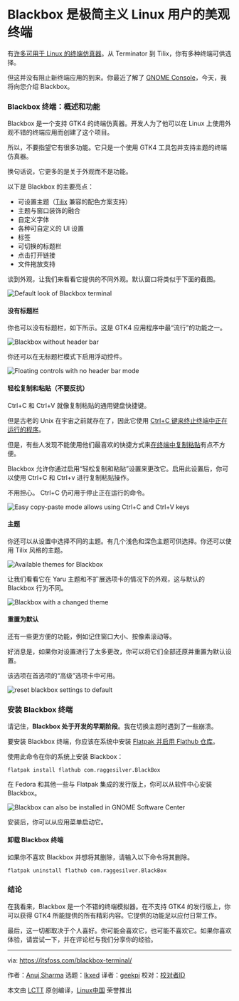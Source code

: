 [#]: subject: "Blackbox is an Aesthetically Pleasing Terminal for Minimalists Linux Users"
[#]: via: "https://itsfoss.com/blackbox-terminal/"
[#]: author: "Anuj Sharma https://itsfoss.com/author/anuj/"
[#]: collector: "lkxed"
[#]: translator: "geekpi"
[#]: reviewer: " "
[#]: publisher: " "
[#]: url: " "

Blackbox 是极简主义 Linux 用户的美观终端
======

有[许多可用于 Linux 的终端仿真器][1]。从 Terminator 到 Tilix，你有多种终端可供选择。

但这并没有阻止新终端应用的到来。你最近了解了 [GNOME Console][2]，今天，我将向您介绍 Blackbox。

### Blackbox 终端：概述和功能

Blackbox 是一个支持 GTK4 的终端仿真器。开发人为了他可以在 Linux 上使用外观不错的终端应用而创建了这个项目。

所以，不要指望它有很多功能。它只是一个使用 GTK4 工具包并支持主题的终端仿真器。

换句话说，它更多的是关于外观而不是功能。

以下是 Blackbox 的主要亮点：

* 可设置主题（[Tilix][3] 兼容的配色方案支持）
* 主题与窗口装饰的融合
* 自定义字体
* 各种可自定义的 UI 设置
* 标签
* 可切换的标题栏
* 点击打开链接
* 文件拖放支持

谈到外观，让我们来看看它提供的不同外观。默认窗口将类似于下面的截图。


![Default look of Blackbox terminal][4]

#### 没有标题栏

你也可以没有标题栏，如下所示。这是 GTK4 应用程序中最“流行”的功能之一。

![Blackbox without header bar][5]

你还可以在无标题栏模式下启用浮动控件。

![Floating controls with no header bar mode][6]

#### 轻松复制和粘贴（不要反抗）

Ctrl+C 和 Ctrl+V 就像复制粘贴的通用键盘快捷键。

但是古老的 Unix 在宇宙之前就存在了，因此它使用 [Ctrl+C 键来终止终端中正在运行的程序][7]。

但是，有些人发现不能使用他们最喜欢的快捷方式来[在终端中复制粘贴][8]有点不方便。

Blackbox 允许你通过启用“轻松复制和粘贴”设置来更改它。启用此设置后，你可以使用 Ctrl+C 和 Ctrl+v 进行复制粘贴操作。

不用担心。 Ctrl+C 仍可用于停止正在运行的命令。

![Easy copy-paste mode allows using Ctrl+C and Ctrl+V keys][9]

#### 主题

你还可以从设置中选择不同的主题。有几个浅色和深色主题可供选择。你还可以使用 Tilix 风格的主题。

![Available themes for Blackbox][10]

让我们看看它在 Yaru 主题和不扩展选项卡的情况下的外观，这与默认的 Blackbox 行为不同。

![Blackbox with a changed theme][11]

#### 重置为默认

还有一些更方便的功能，例如记住窗口大小、按像素滚动等。

好消息是，如果你对设置进行了太多更改，你可以将它们全部还原并重置为默认设置。

该选项在首选项的“高级”选项卡中可用。

![reset blackbox settings to default][12]

### 安装 Blackbox 终端

请记住，**Blackbox 处于开发的早期阶段**。我在切换主题时遇到了一些崩溃。

要安装 Blackbox 终端，你应该在系统中安装 [Flatpak 并启用 Flathub 仓库][13]。

使用此命令在你的系统上安装 Blackbox：

```
flatpak install flathub com.raggesilver.BlackBox
```

在 Fedora 和其他一些与 Flatpak 集成的发行版上，你可以从软件中心安装 Blackbox。

![Blackbox can also be installed in GNOME Software Center][14]

安装后，你可以从应用菜单启动它。

#### 卸载 Blackbox 终端

如果你不喜欢 Blackbox 并想将其删除，请输入以下命令将其删除。

```
flatpak uninstall flathub com.raggesilver.BlackBox
```

### 结论

在我看来，Blackbox 是一个不错的终端模拟器。在不支持 GTK4 的发行版上，你可以获得 GTK4 所能提供的所有精彩内容。它提供的功能足以应付日常工作。

最后，这一切都取决于个人喜好。你可能会喜欢它，也可能不喜欢它。如果你喜欢体验，请尝试一下，并在评论栏与我们分享你的经验。

--------------------------------------------------------------------------------

via: https://itsfoss.com/blackbox-terminal/

作者：[Anuj Sharma][a]
选题：[lkxed][b]
译者：[geekpi](https://github.com/geekpi)
校对：[校对者ID](https://github.com/校对者ID)

本文由 [LCTT](https://github.com/LCTT/TranslateProject) 原创编译，[Linux中国](https://linux.cn/) 荣誉推出

[a]: https://itsfoss.com/author/anuj/
[b]: https://github.com/lkxed
[1]: https://itsfoss.com/linux-terminal-emulators/
[2]: https://itsfoss.com/gnome-console/
[3]: https://github.com/gnunn1/tilix
[4]: https://itsfoss.com/wp-content/uploads/2022/08/blackbox-default.png
[5]: https://itsfoss.com/wp-content/uploads/2022/08/blackbox-noheader.png
[6]: https://itsfoss.com/wp-content/uploads/2022/08/blackbox-floating-controls.png
[7]: https://itsfoss.com/stop-program-linux-terminal/
[8]: https://itsfoss.com/copy-paste-linux-terminal/
[9]: https://itsfoss.com/wp-content/uploads/2022/08/blackbox-easy-copy-paste.png
[10]: https://itsfoss.com/wp-content/uploads/2022/08/blackbox-theme-selection.png
[11]: https://itsfoss.com/wp-content/uploads/2022/08/blackbox-yaru.png
[12]: https://itsfoss.com/wp-content/uploads/2022/08/blackbox-reset.png
[13]: https://itsfoss.com/flatpak-guide/
[14]: https://itsfoss.com/wp-content/uploads/2022/08/blackbox-install.png
